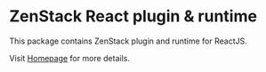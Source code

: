 # ZenStack React plugin & runtime

This package contains ZenStack plugin and runtime for ReactJS.

Visit [Homepage](https://zenstack.dev) for more details.
